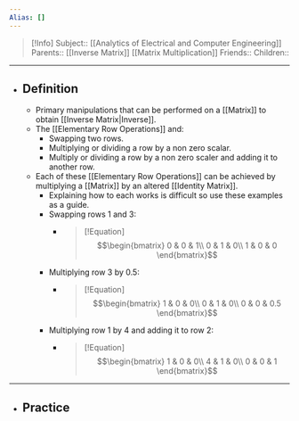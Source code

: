 ```yaml
---
Alias: []
---
```

> [!Info]
> Subject:: [[Analytics of Electrical and Computer Engineering]]
> Parents:: [[Inverse Matrix]] [[Matrix Multiplication]]
> Friends:: 
> Children:: 
---
- ## Definition
	- Primary manipulations that can be performed on a [[Matrix]] to obtain [[Inverse Matrix|Inverse]].
	- The [[Elementary Row Operations]] and:
		- Swapping two rows.
		- Multiplying or dividing a row by a non zero scalar.
		- Multiply or dividing a row by a non zero scaler and adding it to another row.
	- Each of these [[Elementary Row Operations]] can be achieved by multiplying a [[Matrix]] by an altered [[Identity Matrix]].
		- Explaining how to each works is difficult so use these examples as a guide.
		- Swapping rows $1$ and $3$:
			- > [!Equation]
			  > $$\begin{bmatrix}
			  >   0 & 0 & 1\\
			  >   0 & 1 & 0\\
			  >   1 & 0 & 0
			  > \end{bmatrix}$$
		- Multiplying row $3$ by $0.5$:
			- > [!Equation]
			  > $$\begin{bmatrix}
			  >   1 & 0 & 0\\
			  >   0 & 1 & 0\\
			  >   0 & 0 & 0.5
			  > \end{bmatrix}$$
		- Multiplying row $1$ by $4$ and adding it to row $2$:
			- > [!Equation]
			  > $$\begin{bmatrix}
			  >   1 & 0 & 0\\
			  >   4 & 1 & 0\\
			  >   0 & 0 & 1
			  > \end{bmatrix}$$
			  

---
- ## Practice